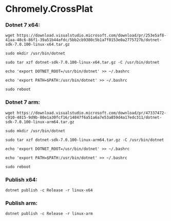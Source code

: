  
 # Chromely.CrossPlat

### Dotnet 7 x64:
```
wget https://download.visualstudio.microsoft.com/download/pr/253e5af8-41aa-48c6-86f1-39a51b44afdc/5bb2cb9380c5b1a7f0153e0a2775727b/dotnet-sdk-7.0.100-linux-x64.tar.gz
```
```
sudo mkdir /usr/bin/dotnet
```
```
sudo tar xzf dotnet-sdk-7.0.100-linux-x64.tar.gz -C /usr/bin/dotnet
```
```
echo 'export DOTNET_ROOT=/usr/bin/dotnet' >> ~/.bashrc
```
```
echo 'export PATH=$PATH:/usr/bin/dotnet' >> ~/.bashrc
```
```
sudo reboot
```

### Dotnet 7 arm:
```
wget https://download.visualstudio.microsoft.com/download/pr/47337472-c910-4815-9d9b-80e1a30fcf16/14847f6a51a6a7e53a859d4a17edc311/dotnet-sdk-7.0.100-linux-arm64.tar.gz
```
```
sudo mkdir /usr/bin/dotnet
```
```
sudo tar xzf dotnet-sdk-7.0.100-linux-arm64.tar.gz -C /usr/bin/dotnet
```
```
echo 'export DOTNET_ROOT=/usr/bin/dotnet' >> ~/.bashrc
```
```
echo 'export PATH=$PATH:/usr/bin/dotnet' >> ~/.bashrc
```
```
sudo reboot
```
### Publish x64:
```
dotnet publish -c Release -r linux-x64
```
### Publish arm:
```
dotnet publish -c Release -r linux-arm
```
